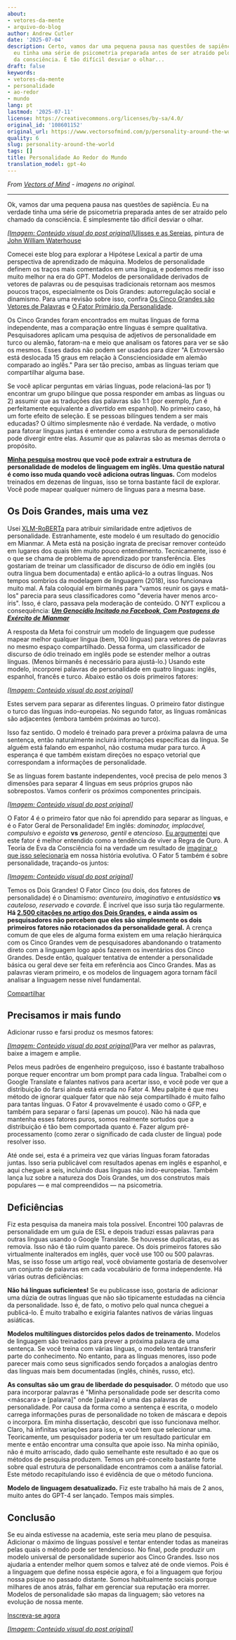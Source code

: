```yaml
---
about:
- vetores-da-mente
- arquivo-do-blog
author: Andrew Cutler
date: '2025-07-04'
description: Certo, vamos dar uma pequena pausa nas questões de sapiência. Na verdade,
  eu tinha uma série de psicometria preparada antes de ser atraído pelo chamado claro
  da consciência. É tão difícil desviar o olhar...
draft: false
keywords:
- vetores-da-mente
- personalidade
- ao-redor
- mundo
lang: pt
lastmod: '2025-07-11'
license: https://creativecommons.org/licenses/by-sa/4.0/
original_id: '108601152'
original_url: https://www.vectorsofmind.com/p/personality-around-the-world
quality: 6
slug: personality-around-the-world
tags: []
title: Personalidade Ao Redor do Mundo
translation_model: gpt-4o
---
```


*From [Vectors of Mind](https://www.vectorsofmind.com/p/personality-around-the-world) - imagens no original.*

---

Ok, vamos dar uma pequena pausa nas questões de sapiência. Eu na verdade tinha uma série de psicometria preparada antes de ser atraído pelo chamado da consciência. É simplesmente tão difícil desviar o olhar.

[*[Imagem: Conteúdo visual do post original]*](https://substackcdn.com/image/fetch/$s_!X2nA!,f_auto,q_auto:good,fl_progressive:steep/https%3A%2F%2Fsubstack-post-media.s3.amazonaws.com%2Fpublic%2Fimages%2F62106fb3-6e73-444d-96f1-07b95ec828f9_1024x506.jpeg)[Ulisses e as Sereias](https://en.wikipedia.org/wiki/Ulysses_and_the_Sirens_\(Waterhouse\)), pintura de [John William Waterhouse](https://en.wikipedia.org/wiki/John_William_Waterhouse)

Comecei este blog para explorar a Hipótese Lexical a partir de uma perspectiva de aprendizado de máquina. Modelos de personalidade definem os traços mais comentados em uma língua, e podemos medir isso muito melhor na era do GPT. Modelos de personalidade derivados de vetores de palavras ou de pesquisas tradicionais retornam aos mesmos poucos traços, especialmente os Dois Grandes: autorregulação social e dinamismo. Para uma revisão sobre isso, confira [Os Cinco Grandes são Vetores de Palavras](https://vectors.substack.com/p/the-big-five-are-word-vectors) e [O Fator Primário da Personalidade](https://vectors.substack.com/p/primary-factor-of-personality-part).

Os Cinco Grandes foram encontrados em muitas línguas de forma independente, mas a comparação entre línguas é sempre qualitativa. Pesquisadores aplicam uma pesquisa de adjetivos de personalidade em turco ou alemão, fatoram-na e meio que analisam os fatores para ver se são os mesmos. Esses dados não podem ser usados para dizer "A Extroversão está deslocada 15 graus em relação à Conscienciosidade em alemão comparado ao inglês." Para ser tão preciso, ambas as línguas teriam que compartilhar alguma base.

Se você aplicar perguntas em várias línguas, pode relacioná-las por 1) encontrar um grupo bilíngue que possa responder em ambas as línguas ou 2) assumir que as traduções das palavras são 1:1 (por exemplo, _fun_ é perfeitamente equivalente a _divertido_ em espanhol). No primeiro caso, há um forte efeito de seleção. E se pessoas bilíngues tendem a ser mais educadas? O último simplesmente não é verdade. Na verdade, o motivo para fatorar línguas juntas é entender como a estrutura de personalidade pode divergir entre elas. Assumir que as palavras são as mesmas derrota o propósito.

**[Minha pesquisa](https://arxiv.org/abs/2203.02092) mostrou que você pode extrair a estrutura de personalidade de modelos de linguagem em inglês. Uma questão natural é como isso muda quando você adiciona outras línguas.** Com modelos treinados em dezenas de línguas, isso se torna bastante fácil de explorar. Você pode mapear qualquer número de línguas para a mesma base.

## Os Dois Grandes, mais uma vez

Usei [XLM-RoBERTa](https://huggingface.co/xlm-roberta-base) para atribuir similaridade entre adjetivos de personalidade. Estranhamente, este modelo é um resultado do genocídio em Mianmar. A Meta está na posição ingrata de precisar remover conteúdo em lugares dos quais têm muito pouco entendimento. Tecnicamente, isso é o que se chama de problema de aprendizado por transferência. Eles gostariam de treinar um classificador de discurso de ódio em inglês (ou outra língua bem documentada) e então aplicá-lo a outras línguas. Nos tempos sombrios da modelagem de linguagem (2018), isso funcionava muito mal. A fala coloquial em birmanês para "vamos reunir os gays e matá-los" parecia para seus classificadores como "deveria haver menos arco-íris". Isso, é claro, passava pela moderação de conteúdo. O NYT explicou a consequência: _**[Um Genocídio Incitado no Facebook, Com Postagens do Exército de Mianmar](https://www.nytimes.com/2018/10/15/technology/myanmar-facebook-genocide.html)**_

A resposta da Meta foi construir um modelo de linguagem que pudesse mapear melhor qualquer língua (bem, 100 línguas) para vetores de palavras no mesmo espaço compartilhado. Dessa forma, um classificador de discurso de ódio treinado em inglês pode se estender melhor a outras línguas. (Menos birmanês é necessário para ajustá-lo.) Usando este modelo, incorporei palavras de personalidade em quatro línguas: inglês, espanhol, francês e turco. Abaixo estão os dois primeiros fatores:

[*[Imagem: Conteúdo visual do post original]*](https://substackcdn.com/image/fetch/$s_!eLVQ!,f_auto,q_auto:good,fl_progressive:steep/https%3A%2F%2Fsubstack-post-media.s3.amazonaws.com%2Fpublic%2Fimages%2Fdd3ff00d-d96d-4e3b-ada4-640e3cd66089_1245x954.png)

Estes servem para separar as diferentes línguas. O primeiro fator distingue o turco das línguas indo-europeias. No segundo fator, as línguas românicas são adjacentes (embora também próximas ao turco).

Isso faz sentido. O modelo é treinado para prever a próxima palavra de uma sentença, então naturalmente incluirá informações específicas da língua. Se alguém está falando em espanhol, não costuma mudar para turco. A esperança é que também existam direções no espaço vetorial que correspondam a informações de personalidade.

Se as línguas forem bastante independentes, você precisa de pelo menos 3 dimensões para separar 4 línguas em seus próprios grupos não sobrepostos. Vamos conferir os próximos componentes principais.

[*[Imagem: Conteúdo visual do post original]*](https://substackcdn.com/image/fetch/$s_!PRKA!,f_auto,q_auto:good,fl_progressive:steep/https%3A%2F%2Fsubstack-post-media.s3.amazonaws.com%2Fpublic%2Fimages%2F5eb70bd2-8684-4844-94bd-aa12adc030bf_1256x954.png)

O Fator 4 é o primeiro fator que não foi aprendido para separar as línguas, e é o Fator Geral de Personalidade! Em inglês: _dominador, implacável, compulsivo_ e _egoísta_ **vs** _generoso, gentil_ e _atencioso_. [Eu argumentei](https://vectors.substack.com/p/primary-factor-of-personality-part) que este fator é melhor entendido como a tendência de viver a Regra de Ouro. A Teoria de Eva da Consciência foi na verdade um resultado de [imaginar o que isso selecionaria](https://vectors.substack.com/p/consequences-of-conscience) em nossa história evolutiva. O Fator 5 também é sobre personalidade, traçando-os juntos:

[*[Imagem: Conteúdo visual do post original]*](https://substackcdn.com/image/fetch/$s_!pD64!,f_auto,q_auto:good,fl_progressive:steep/https%3A%2F%2Fsubstack-post-media.s3.amazonaws.com%2Fpublic%2Fimages%2F192dc8f4-db5e-4d96-b8a5-ce16c1cbf1f6_1264x954.png)

Temos os Dois Grandes! O Fator Cinco (ou dois, dos fatores de personalidade) é o Dinamismo: _aventureiro, imaginativo_ e _entusiástico_ **vs** _cauteloso, reservado_ e _covarde._ É incrível que isso surja tão regularmente. **Há [2.500 citações no artigo dos Dois Grandes](https://scholar.google.com/scholar?cites=11052969740325606797&as_sdt=2005&sciodt=0,5&hl=en), e ainda assim os pesquisadores não percebem que eles são simplesmente os dois primeiros fatores não rotacionados da personalidade geral.** A crença comum de que eles de alguma forma existem em uma relação hierárquica com os Cinco Grandes vem de pesquisadores abandonando o tratamento direto com a linguagem logo após fazerem os inventários dos Cinco Grandes. Desde então, qualquer tentativa de entender a personalidade básica ou geral deve ser feita em referência aos Cinco Grandes. Mas as palavras vieram primeiro, e os modelos de linguagem agora tornam fácil analisar a linguagem nesse nível fundamental.

[Compartilhar](https://www.vectorsofmind.com/p/personality-around-the-world?action=share)

## Precisamos ir mais fundo

Adicionar russo e farsi produz os mesmos fatores:

[*[Imagem: Conteúdo visual do post original]*](https://substackcdn.com/image/fetch/$s_!IIKx!,f_auto,q_auto:good,fl_progressive:steep/https%3A%2F%2Fsubstack-post-media.s3.amazonaws.com%2Fpublic%2Fimages%2F976f1c11-fd97-4184-a74a-a384a09b0579_2078x1715.png)Para ver melhor as palavras, baixe a imagem e amplie.

Pelos meus padrões de engenheiro preguiçoso, isso é bastante trabalhoso porque requer encontrar um bom prompt para cada língua. Trabalhei com o Google Translate e falantes nativos para acertar isso, e você pode ver que a distribuição do farsi ainda está errada no Fator 4. Meu palpite é que meu método de ignorar qualquer fator que não seja compartilhado é muito falho para tantas línguas. O Fator 4 provavelmente é usado como o GFP, e também para separar o farsi (apenas um pouco). Não há nada que mantenha esses fatores puros, somos realmente sortudos que a distribuição é tão bem comportada quanto é. Fazer algum pré-processamento (como zerar o significado de cada cluster de língua) pode resolver isso.

Até onde sei, esta é a primeira vez que várias línguas foram fatoradas juntas. Isso seria publicável com resultados apenas em inglês e espanhol, e aqui cheguei a seis, incluindo duas línguas não indo-europeias. Também lança luz sobre a natureza dos Dois Grandes, um dos construtos mais populares — e mal compreendidos — na psicometria.

## Deficiências

Fiz esta pesquisa da maneira mais tola possível. Encontrei 100 palavras de personalidade em um guia de ESL e depois traduzi essas palavras para outras línguas usando o Google Translate. Se houvesse duplicatas, eu as removia. Isso não é tão ruim quanto parece. Os dois primeiros fatores são virtualmente inalterados em inglês, quer você use 100 ou 500 palavras. Mas, se isso fosse um artigo real, você obviamente gostaria de desenvolver um conjunto de palavras em cada vocabulário de forma independente. Há várias outras deficiências:

**Não há línguas suficientes!** Se eu publicasse isso, gostaria de adicionar uma dúzia de outras línguas que não são tipicamente estudadas na ciência da personalidade. Isso é, de fato, o motivo pelo qual nunca cheguei a publicá-lo. É muito trabalho e exigiria falantes nativos de várias línguas asiáticas.

**Modelos multilíngues distorcidos pelos dados de treinamento.** Modelos de linguagem são treinados para prever a próxima palavra de uma sentença. Se você treina com várias línguas, o modelo tentará transferir parte do conhecimento. No entanto, para as línguas menores, isso pode parecer mais como seus significados sendo forçados a analogias dentro das línguas mais bem documentadas (inglês, chinês, russo, etc).

**As consultas são um grau de liberdade do pesquisador.** O método que uso para incorporar palavras é "Minha personalidade pode ser descrita como <máscara> e [palavra]" onde [palavra] é uma das palavras de personalidade. Por causa da forma como a sentença é escrita, o modelo carrega informações puras de personalidade no token de máscara e depois o incorpora. Em minha dissertação, descobri que isso funcionava melhor. Claro, há infinitas variações para isso, e você tem que selecionar uma. Teoricamente, um pesquisador poderia ter um resultado particular em mente e então encontrar uma consulta que apoie isso. Na minha opinião, não é muito arriscado, dado quão semelhante este resultado é ao que os métodos de pesquisa produzem. Temos um pré-conceito bastante forte sobre qual estrutura de personalidade encontramos com a análise fatorial. Este método recapitulando isso é evidência de que o método funciona.

**Modelo de linguagem desatualizado.** Fiz este trabalho há mais de 2 anos, muito antes do GPT-4 ser lançado. Tempos mais simples.

## Conclusão

Se eu ainda estivesse na academia, este seria meu plano de pesquisa. Adicionar o máximo de línguas possível e tentar entender todas as maneiras pelas quais o método pode ser tendencioso. No final, pode produzir um modelo universal de personalidade superior aos Cinco Grandes. Isso nos ajudaria a entender melhor quem somos e talvez até de onde viemos. Pois é a linguagem que define nossa espécie agora, e foi a linguagem que forjou nossa psique no passado distante. Somos habitualmente sociais porque milhares de anos atrás, falhar em gerenciar sua reputação era morrer. Modelos de personalidade são mapas da linguagem; são vetores na evolução de nossa mente.

[Inscreva-se agora](https://www.vectorsofmind.com/subscribe?)

[*[Imagem: Conteúdo visual do post original]*](https://substackcdn.com/image/fetch/$s_!MDwl!,f_auto,q_auto:good,fl_progressive:steep/https%3A%2F%2Fsubstack-post-media.s3.amazonaws.com%2Fpublic%2Fimages%2F935dcb92-8e91-41c3-9630-2a80f2bc9a06_1024x1024.png)